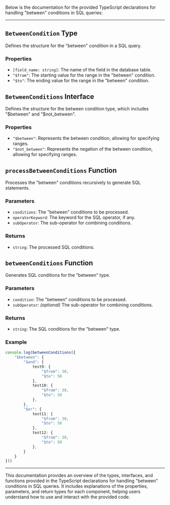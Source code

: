 Below is the documentation for the provided TypeScript declarations for handling "between" conditions in SQL queries:

---

## `BetweenCondition` Type

Defines the structure for the "between" condition in a SQL query.

### Properties

- `[field_name: string]`: The name of the field in the database table.
- `"$from"`: The starting value for the range in the "between" condition.
- `"$to"`: The ending value for the range in the "between" condition.

## `BetweenConditions` Interface

Defines the structure for the between condition type, which includes "$between" and "$not_between".

### Properties

- `"$between"`: Represents the between condition, allowing for specifying ranges.
- `"$not_between"`: Represents the negation of the between condition, allowing for specifying ranges.

## `processBetweenConditions` Function

Processes the "between" conditions recursively to generate SQL statements.

### Parameters

- `conditions`: The "between" conditions to be processed.
- `operatorKeyword`: The keyword for the SQL operator, if any.
- `subOperator`: The sub-operator for combining conditions.

### Returns

- `string`: The processed SQL conditions.

## `betweenConditions` Function

Generates SQL conditions for the "between" type.

### Parameters

- `condition`: The "between" conditions to be processed.
- `subOperator`: *(optional)* The sub-operator for combining conditions.

### Returns

- `string`: The SQL conditions for the "between" type.

### Example

```ts
console.log(betweenConditions({
    "$between": {
        "$and": {
            test9: {
                "$from": 30,
                "$to": 50
            },
            test10: {
                "$from": 30,
                "$to": 50
            },
        },
        "$or": {
            test11: {
                "$from": 30,
                "$to": 50
            },
            test12: {
                "$from": 30,
                "$to": 50
            },
        }
    }
}))
```

---

This documentation provides an overview of the types, interfaces, and functions provided in the TypeScript declarations for handling "between" conditions in SQL queries. It includes explanations of the properties, parameters, and return types for each component, helping users understand how to use and interact with the provided code.
